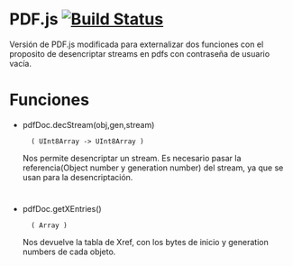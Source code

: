 # PDF.js [![Build Status](https://github.com/mozilla/pdf.js/workflows/CI/badge.svg?branch=master)](https://github.com/mozilla/pdf.js/actions?query=workflow%3ACI+branch%3Amaster)

Versión de PDF.js modificada para externalizar dos funciones con el proposito de desencriptar streams en pdfs con contraseña de usuario vacía.

# Funciones
* pdfDoc.decStream(obj,gen,stream) 
        
        ( UInt8Array -> UInt8Array )
    Nos permite desencriptar un stream. Es necesario pasar la referencia(Object number y generation number) del stream, ya que se usan para la desencriptación. 
#    

* pdfDoc.getXEntries()
        
        ( Array )
    Nos devuelve la tabla de Xref, con los bytes de inicio y generation numbers de cada objeto. 

#